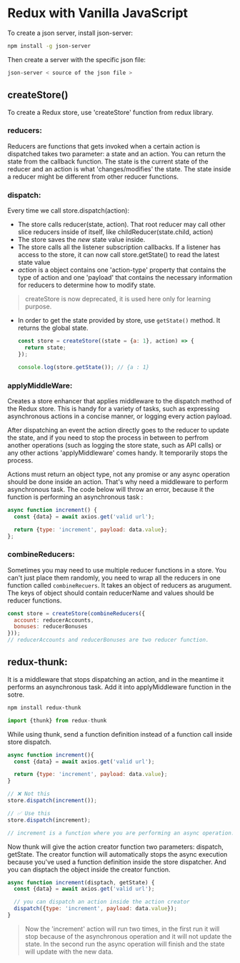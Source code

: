 # Redux with Vanilla JavaScript

To create a json server, install json-server:
```bash
npm install -g json-server
```
Then create a server with the specific json file:
```bash
json-server < source of the json file >
```

## createStore()

To create a Redux store, use 'createStore' function from redux library.

### reducers:

Reducers are functions that gets invoked when a certain action is dispatched takes two parameter: a state and an action. You can return the state from the callback function. The state is the current state of the reducer and an action is what 'changes/modifies' the state. The state inside a reducer might be different from other reducer functions.

### dispatch:
Every time we call store.dispatch(action):

-  The store calls reducer(state, action). That root reducer may call other slice reducers inside of itself, like childReducer(state.child, action)
-  The store saves the *new* state value inside.
-  The store calls all the listener subscription callbacks. If a listener has access to the store, it can now call store.getState() to read the latest state value
- *action* is a object contains one 'action-type' property that contains the type of action and one 'payload' that contains the necessary information for reducers to determine how to modify state.

>createStore is now deprecated, it is used here only for learning purpose.

- In order to get the state provided by store, use `getState()` method. It returns the global state.
  ```javascript
  const store = createStore((state = {a: 1}, action) => {
    return state;
  });

  console.log(store.getState()); // {a : 1}
  ```
### applyMiddleWare:
Creates a store enhancer that applies middleware to the dispatch method of the Redux store. This is handy for a variety of tasks, such as expressing asynchronous actions in a concise manner, or logging every action payload.

After dispatching an event the action directly goes to the reducer to update the state, and if you need to stop the process in between to perfrom another operations (such as logging the store state, such as API calls) or any other actions 'applyMiddleware' comes handy. It temporarily stops the process.

Actions must return an object type, not any promise or any async operation should be done inside an action. That's why need a middleware to perform asynchronous task. The code below will throw an error, because it the function is performing an asynchronous task :
```js
async function increment() {
  const {data} = await axios.get('valid url');

  return {type: 'increment', payload: data.value};
};
```

### combineReducers: 
Sometimes you may need to use multiple reducer functions in a store. You can't just place them randomly, you need to wrap all the reducers in one function called `combineRecuers`. It takes an object of reducers as arugument. The keys of object should contain reducerName and values should be reducer functions.
```js
const store = createStore(combineReducers({
  account: reducerAccounts,
  bonuses: reducerBonuses
}));
// reducerAccounts and reducerBonuses are two reducer function.

```

## redux-thunk:
It is a middleware that stops dispatching an action, and in the meantime it performs an asynchronous task. Add it into applyMiddleware function in the sotre.
```bash
npm install redux-thunk
```
```js
import {thunk} from redux-thunk
```
While using thunk, send a function definition instead of a function call inside store dispatch.
```javascript
async function increment(){
  const {data} = await axios.get('valid url');

  return {type: 'increment', payload: data.value};
}

// ❌ Not this
store.dispatch(increment());

// ✅ Use this
store.dispatch(increment);

// increment is a function where you are performing an async operation.
```
Now thunk will give the action creator function two parameters: dispatch, getState. The creator function will automatically stops the async execution because you've used a function definition inside the store dispatcher. And you can disptach the object inside the creator function.
```js
async function increment(disptach, getState) {
  const {data} = await axios.get('valid url');

  // you can dispatch an action inside the action creator
  dispatch({type: 'increment', payload: data.value});
}
```
>Now the 'increment' action will run two times, in the first run it will stop because of the asynchronous operation and it will not update the state. In the second run the async operation will finish and the state will update with the new data.